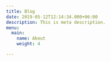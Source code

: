 ```yaml
---
title: Blog
date: 2019-05-12T12:14:34.000+06:00
description: This is meta description.
menu:
  main:
    name: About
    weight: 4

---
```


